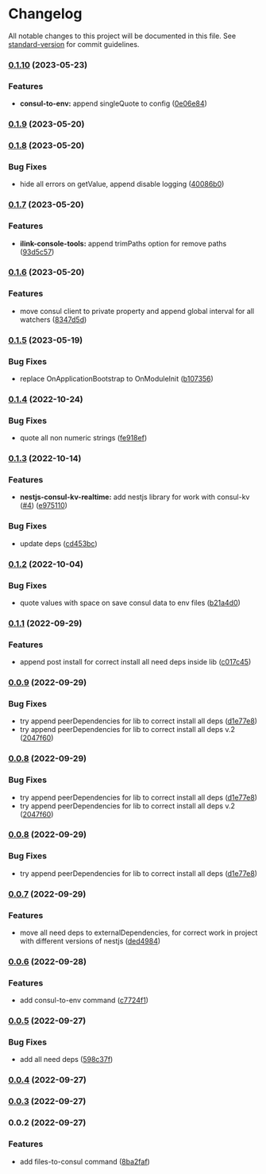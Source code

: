 # Changelog

All notable changes to this project will be documented in this file. See [standard-version](https://github.com/conventional-changelog/standard-version) for commit guidelines.

### [0.1.10](https://github.com/i-link-pro-team/ilink/compare/v0.1.9...v0.1.10) (2023-05-23)

### Features

- **consul-to-env:** append singleQuote to config ([0e06e84](https://github.com/i-link-pro-team/ilink/commit/0e06e8420eca288ff16ad059e5269b6789ccea10))

### [0.1.9](https://github.com/i-link-pro-team/ilink/compare/v0.1.8...v0.1.9) (2023-05-20)

### [0.1.8](https://github.com/i-link-pro-team/ilink/compare/v0.1.7...v0.1.8) (2023-05-20)

### Bug Fixes

- hide all errors on getValue, append disable logging ([40086b0](https://github.com/i-link-pro-team/ilink/commit/40086b0af10f43bc338cf9f1c161d3764d999f22))

### [0.1.7](https://github.com/i-link-pro-team/ilink/compare/v0.1.6...v0.1.7) (2023-05-20)

### Features

- **ilink-console-tools:** append trimPaths option for remove paths ([93d5c57](https://github.com/i-link-pro-team/ilink/commit/93d5c57ee80fa20816bf647336d8d6aae39f4af4))

### [0.1.6](https://github.com/i-link-pro-team/ilink/compare/v0.1.5...v0.1.6) (2023-05-20)

### Features

- move consul client to private property and append global interval for all watchers ([8347d5d](https://github.com/i-link-pro-team/ilink/commit/8347d5dbd312e67f58fef62b2fb9474b7c934500))

### [0.1.5](https://github.com/i-link-pro-team/ilink/compare/v0.1.4...v0.1.5) (2023-05-19)

### Bug Fixes

- replace OnApplicationBootstrap to OnModuleInit ([b107356](https://github.com/i-link-pro-team/ilink/commit/b107356e2e6b25e58372454190dcb3924376bb57))

### [0.1.4](https://github.com/i-link-pro-team/ilink/compare/v0.1.3...v0.1.4) (2022-10-24)

### Bug Fixes

- quote all non numeric strings ([fe918ef](https://github.com/i-link-pro-team/ilink/commit/fe918efbfd1bcd7d2a0e4ee6de93c811ae986080))

### [0.1.3](https://github.com/i-link-pro-team/ilink/compare/v0.1.2...v0.1.3) (2022-10-14)

### Features

- **nestjs-consul-kv-realtime:** add nestjs library for work with consul-kv ([#4](https://github.com/i-link-pro-team/ilink/issues/4)) ([e975110](https://github.com/i-link-pro-team/ilink/commit/e9751107fc59a3e2d64f06900c4aa23eebd8eec1))

### Bug Fixes

- update deps ([cd453bc](https://github.com/i-link-pro-team/ilink/commit/cd453bcf8252f46d4c3d6beec7d6303471e2090e))

### [0.1.2](https://github.com/i-link-pro-team/ilink/compare/v0.1.1...v0.1.2) (2022-10-04)

### Bug Fixes

- quote values with space on save consul data to env files ([b21a4d0](https://github.com/i-link-pro-team/ilink/commit/b21a4d0127ec49f6b1dfa7e13d2969f42af04b89))

### [0.1.1](https://github.com/i-link-pro-team/ilink/compare/v0.0.9...v0.1.1) (2022-09-29)

### Features

- append post install for correct install all need deps inside lib ([c017c45](https://github.com/i-link-pro-team/ilink/commit/c017c453d82def657fd69a2c78801dc19e3358c9))

### [0.0.9](https://github.com/i-link-pro-team/ilink/compare/v0.0.7...v0.0.9) (2022-09-29)

### Bug Fixes

- try append peerDependencies for lib to correct install all deps ([d1e77e8](https://github.com/i-link-pro-team/ilink/commit/d1e77e88613c8551e249457abdd25c48ddf5cbcf))
- try append peerDependencies for lib to correct install all deps v.2 ([2047f60](https://github.com/i-link-pro-team/ilink/commit/2047f60b8266fe4464b79a6f900f7704d94d66c3))

### [0.0.8](https://github.com/i-link-pro-team/ilink/compare/v0.0.7...v0.0.8) (2022-09-29)

### Bug Fixes

- try append peerDependencies for lib to correct install all deps ([d1e77e8](https://github.com/i-link-pro-team/ilink/commit/d1e77e88613c8551e249457abdd25c48ddf5cbcf))
- try append peerDependencies for lib to correct install all deps v.2 ([2047f60](https://github.com/i-link-pro-team/ilink/commit/2047f60b8266fe4464b79a6f900f7704d94d66c3))

### [0.0.8](https://github.com/i-link-pro-team/ilink/compare/v0.0.7...v0.0.8) (2022-09-29)

### Bug Fixes

- try append peerDependencies for lib to correct install all deps ([d1e77e8](https://github.com/i-link-pro-team/ilink/commit/d1e77e88613c8551e249457abdd25c48ddf5cbcf))

### [0.0.7](https://github.com/i-link-pro-team/ilink/compare/v0.0.6...v0.0.7) (2022-09-29)

### Features

- move all need deps to externalDependencies, for correct work in project with different versions of nestjs ([ded4984](https://github.com/i-link-pro-team/ilink/commit/ded49844a412ce52b9cca3385bce02078c868c00))

### [0.0.6](https://github.com/i-link-pro-team/ilink/compare/v0.0.5...v0.0.6) (2022-09-28)

### Features

- add consul-to-env command ([c7724f1](https://github.com/i-link-pro-team/ilink/commit/c7724f193975a74bb757ecff13be974e7a44018e))

### [0.0.5](https://github.com/i-link-pro-team/ilink/compare/v0.0.4...v0.0.5) (2022-09-27)

### Bug Fixes

- add all need deps ([598c37f](https://github.com/i-link-pro-team/ilink/commit/598c37f85baa722f303b8c6ebdfb69590a278720))

### [0.0.4](https://github.com/i-link-pro-team/ilink/compare/v0.0.3...v0.0.4) (2022-09-27)

### [0.0.3](https://github.com/i-link-pro-team/ilink/compare/v0.0.2...v0.0.3) (2022-09-27)

### 0.0.2 (2022-09-27)

### Features

- add files-to-consul command ([8ba2faf](https://github.com/i-link-pro-team/ilink/commit/8ba2faf02207b4786d3a9195ba7db8b8852c7e29))
